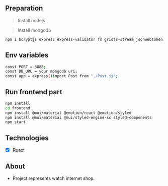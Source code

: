 ## Preparation

> Install nodejs

> Install mongodb

````sh
npm i bcryptjs express express-validator fs gridfs-stream jsonwebtoken mongoose@5.13.17 multer nodemon multer-gridfs-storage cors jest
````

## Env variables
````sh
const PORT = 8888;
const DB_URL = your mongodb uri;
const app = express()import Post from "./Post.js";
````
## Run frontend part
````sh
npm install
cd frontend
npm install @mui/material @emotion/react @emotion/styled
npm install @mui/material @mui/styled-engine-sc styled-components
npm start
````

## Technologies

- [x] React

## About

* Project represents watch internet shop.
